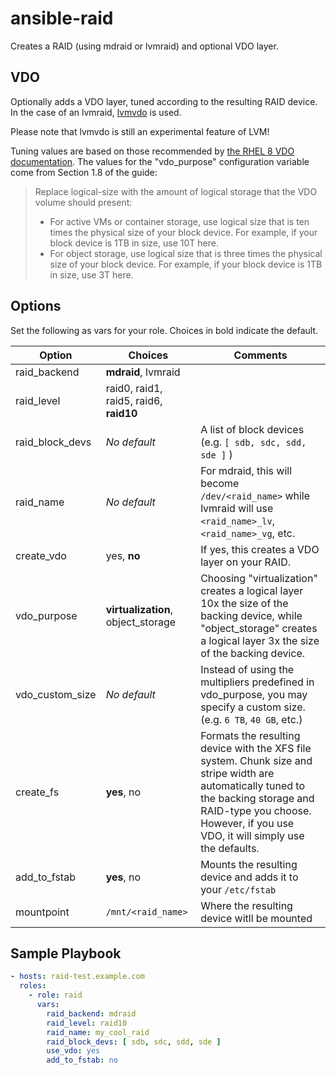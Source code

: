 ansible-raid
============
Creates a RAID (using mdraid or lvmraid) and optional VDO layer.

VDO
---
Optionally adds a VDO layer, tuned according to the resulting RAID device. In the case of an lvmraid, [lvmvdo](https://man7.org/linux/man-pages/man7/lvmvdo.7.html) is used.

Please note that lvmvdo is still an experimental feature of LVM!

Tuning values are based on those recommended by [the RHEL 8 VDO documentation](https://access.redhat.com/documentation/en-us/red_hat_enterprise_linux/8/html/deduplicating_and_compressing_storage/). The values for the "vdo\_purpose" configuration variable come from Section 1.8 of the guide:

>Replace logical-size with the amount of logical storage that the VDO volume should present:
>- For active VMs or container storage, use logical size that is ten times the physical size of your block device. For example, if your block device is 1TB in size, use 10T here.
>- For object storage, use logical size that is three times the physical size of your block device. For example, if your block device is 1TB in size, use 3T here.

Options
-------
Set the following as vars for your role. Choices in bold indicate the default.

| Option | Choices | Comments |
| ------ | ------- | -------- |
| raid\_backend | **mdraid**, lvmraid | |
| raid\_level | raid0, raid1, raid5, raid6, **raid10** | |
| raid\_block\_devs | *No default* | A list of block devices (e.g. `[ sdb, sdc, sdd, sde ]` ) |
| raid\_name | *No default* | For mdraid, this will become `/dev/<raid_name>` while lvmraid will use `<raid_name>_lv`, `<raid_name>_vg`, etc.
| create\_vdo | yes, **no** | If yes, this creates a VDO layer on your RAID. |
| vdo\_purpose | **virtualization**, object\_storage | Choosing "virtualization" creates a logical layer 10x the size of the backing device, while "object\_storage" creates a logical layer 3x the size of the backing device. |
| vdo\_custom\_size | *No default* | Instead of using the multipliers predefined in vdo\_purpose, you may specify a custom size. (e.g. `6 TB`, `40 GB`, etc.) |
| create\_fs | **yes**, no | Formats the resulting device with the XFS file system. Chunk size and stripe width are automatically tuned to the backing storage and RAID-type you choose. However, if you use VDO, it will simply use the defaults. |
| add\_to\_fstab | **yes**, no | Mounts the resulting device and adds it to your `/etc/fstab` |
| mountpoint | `/mnt/<raid_name>` | Where the resulting device witll be mounted
 
Sample Playbook
---------------
```yaml
- hosts: raid-test.example.com
  roles:
    - role: raid
      vars:
        raid_backend: mdraid
        raid_level: raid10
        raid_name: my_cool_raid
        raid_block_devs: [ sdb, sdc, sdd, sde ]
        use_vdo: yes
        add_to_fstab: no
```
